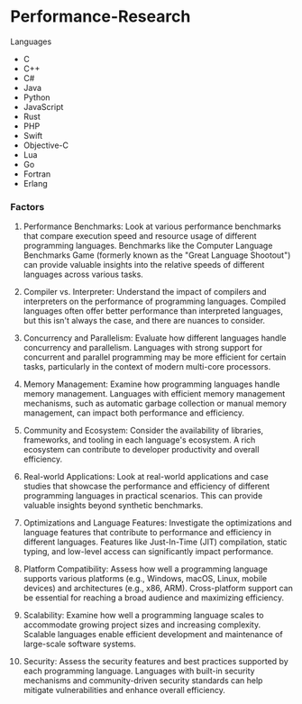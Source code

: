 # Performance-Research


Languages
-   C
-   C++
-   C#
-   Java
-   Python
-   JavaScript
-   Rust
-   PHP
-   Swift
-   Objective-C
-   Lua
-   Go
-   Fortran
-   Erlang

### Factors

1.  Performance Benchmarks: Look at various performance benchmarks that compare execution speed and resource usage of different programming languages. Benchmarks like the Computer Language Benchmarks Game (formerly known as the "Great Language Shootout") can provide valuable insights into the relative speeds of different languages across various tasks.

2.  Compiler vs. Interpreter: Understand the impact of compilers and interpreters on the performance of programming languages. Compiled languages often offer better performance than interpreted languages, but this isn't always the case, and there are nuances to consider.

3.  Concurrency and Parallelism: Evaluate how different languages handle concurrency and parallelism. Languages with strong support for concurrent and parallel programming may be more efficient for certain tasks, particularly in the context of modern multi-core processors.

4.  Memory Management: Examine how programming languages handle memory management. Languages with efficient memory management mechanisms, such as automatic garbage collection or manual memory management, can impact both performance and efficiency.

5.  Community and Ecosystem: Consider the availability of libraries, frameworks, and tooling in each language's ecosystem. A rich ecosystem can contribute to developer productivity and overall efficiency.

6.  Real-world Applications: Look at real-world applications and case studies that showcase the performance and efficiency of different programming languages in practical scenarios. This can provide valuable insights beyond synthetic benchmarks.

7.  Optimizations and Language Features: Investigate the optimizations and language features that contribute to performance and efficiency in different languages. Features like Just-In-Time (JIT) compilation, static typing, and low-level access can significantly impact performance.

8.  Platform Compatibility: Assess how well a programming language supports various platforms (e.g., Windows, macOS, Linux, mobile devices) and architectures (e.g., x86, ARM). Cross-platform support can be essential for reaching a broad audience and maximizing efficiency.



9. Scalability: Examine how well a programming language scales to accommodate growing project sizes and increasing complexity. Scalable languages enable efficient development and maintenance of large-scale software systems.


10. Security: Assess the security features and best practices supported by each programming language. Languages with built-in security mechanisms and community-driven security standards can help mitigate vulnerabilities and enhance overall efficiency.
